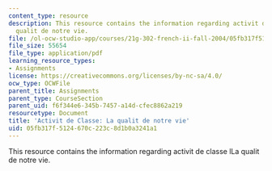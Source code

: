 ```yaml
---
content_type: resource
description: This resource contains the information regarding activit de classe lLa
  qualit de notre vie.
file: /ol-ocw-studio-app/courses/21g-302-french-ii-fall-2004/05fb317f5124670c223c8d1b0a3241a1_MIT21G_302_F04_Classe_Z3.pdf
file_size: 55654
file_type: application/pdf
learning_resource_types:
- Assignments
license: https://creativecommons.org/licenses/by-nc-sa/4.0/
ocw_type: OCWFile
parent_title: Assignments
parent_type: CourseSection
parent_uid: f6f344e6-345b-7457-a14d-cfec8862a219
resourcetype: Document
title: 'Activit de Classe: La qualit de notre vie'
uid: 05fb317f-5124-670c-223c-8d1b0a3241a1
---
```

This resource contains the information regarding activit de classe lLa qualit de notre vie.